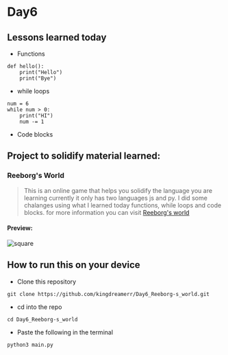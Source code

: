 # Day6

## Lessons learned today

- Functions
```
def hello():
    print("Hello")
    print("Bye")
```
- while loops
```
num = 6
while num > 0:
    print("HI")
    num -= 1
```

- Code blocks

## Project to solidify material learned: 

### Reeborg's World

> This is an online game that helps you solidify the language you are learning currently it only has two languages js and py. I did some chalanges using what I learned today functions, while loops and code blocks.
for more information you can visit [Reeborg's world](http://reeborg.ca/reeborg.html?lang=en&mode=python&menu=worlds%2Fmenus%2Fchallenges_en.json&name=Alone&url=%2Fworlds%2Ftutorial_en%2Falone.json)

#### Preview:

![square](./rock.png)

## How to run this on your device

- Clone this repository
```
git clone https://github.com/kingdreamerr/Day6_Reeborg-s_world.git
```
- cd into the repo
```
cd Day6_Reeborg-s_world
```

- Paste the following in the terminal 
```
python3 main.py
```